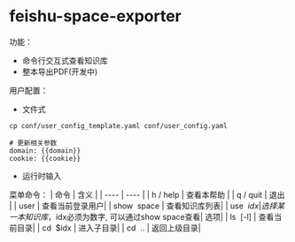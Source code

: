 # feishu-space-exporter
功能：
- 命令行交互式查看知识库
- 整本导出PDF(开发中)

用户配置：
- 文件式
```
cp conf/user_config_template.yaml conf/user_config.yaml
```
```
# 更新相关参数
domain: {{domain}}
cookie: {{cookie}}
```
- 运行时输入


菜单命令：
|  命令   | 含义  |
|  ----  | ----  |
| h / help  | 查看本帮助 |
| q / quit  | 退出 |
| user | 查看当前登录用户|
| show&nbsp;&nbsp;space | 查看知识库列表|
| use&nbsp;&nbsp;$idx | 选择某一本知识库，$idx必须为数字, 可以通过show space查看| 选项|
| ls&nbsp;&nbsp;[-l] | 查看当前目录|
| cd&nbsp;&nbsp;$idx | 进入子目录|
| cd&nbsp;&nbsp;.. | 返回上级目录|
